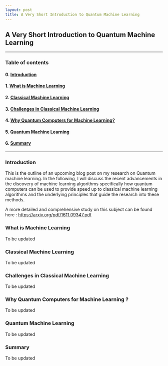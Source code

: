 ```yaml
---
layout: post
title: A Very Short Introduction to Quantum Machine Learning
---
```


## A Very Short Introduction to Quantum Machine Learning

----
### Table of contents

#### 0. [Introduction](#introduction)

#### 1. [What is Machine Learning](#what_is_machine_learning)

#### 2. [Classical Machine Learning](#classical_machine_learning)

#### 3. [Challenges in Classical Machine Learning](#challenges_in_classical_machine_learning)

#### 4. [Why Quantum Computers for Machine Learning?](#why_quantum_computers)

#### 5. [Quantum Machine Learning](#quantum_machine_learning)

#### 6. [Summary](#summary)
----

### Introduction<a id='introduction'></a>

This is the outline of an upcoming blog post on my research on Quantum machine learning. In the following, I will discuss the recent advancements in the discovery of machine learning algorithms specifically how quantum computers can be used to provide speed up to classical machine learning algorithms and the underlying principles that guide the research into these methods.

A more detailed and comprehensive study on this subject can be found here : https://arxiv.org/pdf/1611.09347.pdf

### What is Machine Learning<a id='what_is_machine_learning'></a>

To be updated

### Classical Machine Learning<a id='classical_machine_learning'></a>

To be updated

### Challenges in Classical Machine Learning<a id='challenges_in_classical_machine_learning'></a>

To be updated

### Why Quantum Computers for Machine Learning ?<a id='why_quantum_computers'></a>

To be updated

### Quantum Machine Learning<a id='quantum_machine_learning'></a>

To be updated

### Summary<a id='summary'></a>

To be updated
